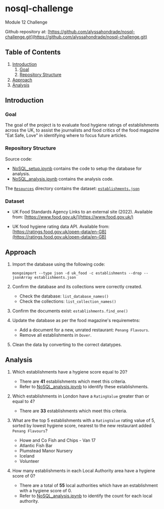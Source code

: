 # nosql-challenge
Module 12 Challenge

Github repository at: [https://github.com/alyssahondrade/nosql-challenge.git](https://github.com/alyssahondrade/nosql-challenge.git)

## Table of Contents
1. [Introduction]()
    1. [Goal]()
    2. [Repository Structure]()
2. [Approach]()
3. [Analysis]()


## Introduction

### Goal
The goal of the project is to evaluate food hygiene ratings of establishments across the UK, to assist the journalists and food critics of the food magazine "Eat Safe, Love" in identifying where to focus future articles.

### Repository Structure
Source code:
- [NoSQL_setup.ipynb]() contains the code to setup the database for analysis.
- [NoSQL_analysis.ipynb]() contains the analysis code.

The [`Resources`](https://github.com/alyssahondrade/nosql-challenge/tree/main/Resources) directory contains the dataset: [`establishments.json`](https://github.com/alyssahondrade/nosql-challenge/blob/main/Resources/establishments.json)

### Dataset
- UK Food Standards Agency Links to an external site (2022). Available from: [https://www.food.gov.uk/](https://www.food.gov.uk/)

- UK food hygiene rating data API. Available from: [https://ratings.food.gov.uk/open-data/en-GB](https://ratings.food.gov.uk/open-data/en-GB)


## Approach
1. Import the database using the following code:

    `mongoimport --type json -d uk_food -c establishments --drop --jsonArray establishments.json`

2. Confirm the database and its collections were correctly created.
    - Check the database: `list_database_names()`
    - Check the collections: `list_collection_names()`

3. Confirm the documents exist: `establishments.find_one()`

4. Update the database as per the food magazine's requiremetns:
    - Add a document for a new, unrated restaurant: `Penang Flavours`.
    - Remove all establishments in `Dover`.

5. Clean the data by converting to the correct datatypes.

## Analysis
1. Which establishments have a hygiene score equal to 20?
    - There are __41__ establishments which meet this criteria.
    - Refer to [NoSQL_analysis.ipynb]() to identify these establishments.

2. Which establishments in London have a `RatingValue` greater than or equal to 4?
    - There are __33__ establishments which meet this criteria.

3. What are the top 5 establishments with a `RatingValue` rating value of 5, sorted by lowest hygiene score, nearest to the new restaurant added `Penang Flavours`?
    - Howe and Co Fish and Chips - Van 17
    - Atlantic Fish Bar
    - Plumstead Manor Nursery
    - Iceland
    - Volunteer

4. How many establishments in each Local Authority area have a hygiene score of 0?
    - There are a total of __55__ local authorities which have an establishment with a hygiene score of 0.
    - Refer to [NoSQL_analysis.ipynb]() to identify the count for each local authority.